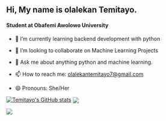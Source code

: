 ## Hi, My name is olalekan Temitayo.
#### Student at Obafemi Awolowo University

<!--
**temitayopelumi/temitayopelumi** is a ✨ _special_ ✨ repository because its `README.md` (this file) appears on your GitHub profile.

Here are some ideas to get you started:-->

 
- 🌱 I’m currently learning backend development with python
- 👯 I’m looking to collaborate on Machine Learning Projects

- 💬 Ask me about anything python and machine learning.
- 📫 How to reach me: olalekantemitayo7@gmail.com
- 😄 Pronouns: She/Her

[![Temitayo's GitHub stats](https://github-readme-stats.vercel.app/api?username=temitayopelumi)](https://github.com/temitayopelumi/github-readme-stats)
<img align="center" src="https://github-readme-stats.vercel.app/api/top-langs/?username=temitayopelumi&theme=radical" />

![](https://img.shields.io/badge/<WORD_ON_LEFT>-<WORD_ON_RIGHT>-informational?style=flat&logo=<LOGO_NAME>&logoColor=white&color=2bbc8a)
